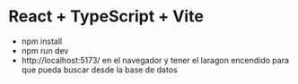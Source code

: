 # React + TypeScript + Vite
- npm install 
- npm run dev
- http://localhost:5173/ en el navegador y tener el laragon encendido para que pueda buscar desde la base de datos